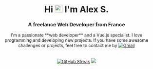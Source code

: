 
<h1 align="center">Hi <img src="https://media.giphy.com/media/hvRJCLFzcasrR4ia7z/giphy.gif" width="25px"> I'm Alex S.</h1>
<h3 align="center">A freelance Web Developer from France</h3>

<div align="center">
  I'm a passionate **web developer** and a Vue.js specialist. I love programming and developing new projects. If you have some awesome challenges or projects, feel free to contact me by 
  <a href="mailto:salimalexo@gmail.com"><img alt="Gmail" src="https://img.shields.io/badge/Gmail-D14836?style=for-the-badge&logo=gmail&logoColor=white" /></a>
</div>
<br><br>

<div align="center">
  <a href="https://git.io/streak-stats"><img src="https://streak-stats.demolab.com?user=Zeatlan&theme=radical&date_format=j%20M%5B%20Y%5D" alt="GitHub Streak" /></a>
  <img class="img" src="https://github-readme-stats.vercel.app/api/top-langs/?username=Zeatlan&theme=radical&layout=compact" />
</div>
